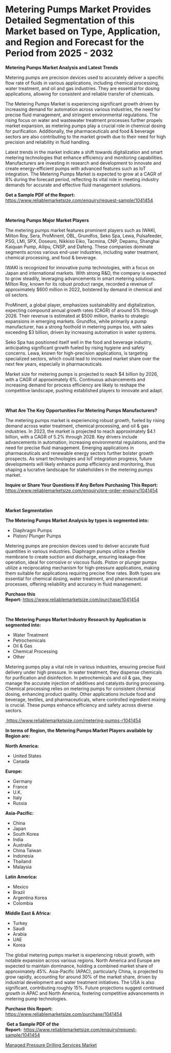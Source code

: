 <p><h1>Metering Pumps Market Provides Detailed Segmentation of this Market based on Type, Application, and Region and Forecast for the Period from 2025 - 2032</h1></p><p><strong>Metering Pumps Market Analysis and Latest Trends</strong></p>
<p><p>Metering pumps are precision devices used to accurately deliver a specific flow rate of fluids in various applications, including chemical processing, water treatment, and oil and gas industries. They are essential for dosing applications, allowing for consistent and reliable transfer of chemicals.</p><p>The Metering Pumps Market is experiencing significant growth driven by increasing demand for automation across various industries, the need for precise fluid management, and stringent environmental regulations. The rising focus on water and wastewater treatment processes further propels market expansion, as metering pumps play a crucial role in chemical dosing for purification. Additionally, the pharmaceuticals and food & beverage sectors are also contributing to the market growth due to their need for high precision and reliability in fluid handling.</p><p>Latest trends in the market indicate a shift towards digitalization and smart metering technologies that enhance efficiency and monitoring capabilities. Manufacturers are investing in research and development to innovate and create energy-efficient pumps with advanced features such as IoT integration. The Metering Pumps Market is expected to grow at a CAGR of 8% during the forecast period, reflecting its vital role in meeting industry demands for accurate and effective fluid management solutions.</p></p>
<p><strong>Get a Sample PDF of the Report:&nbsp;</strong> <a href="https://www.reliablemarketsize.com/enquiry/request-sample/1041454?utm_campaign=2319&utm_medium=2&utm_source=Github&utm_content=ia&utm_term=23022025&utm_id=metering-pumps">https://www.reliablemarketsize.com/enquiry/request-sample/1041454</a></p>
<p>&nbsp;</p>
<p><strong>Metering Pumps Major Market Players</strong></p>
<p><p>The metering pumps market features prominent players such as IWAKI, Milton Roy, Sera, ProMinent, OBL, Grundfos, Seko Spa, Lewa, Pulsafeeder, PSG, LMI, SPX, Doseuro, Nikkiso Eiko, Tacmina, CNP, Depamu, Shanghai Kaiquan Pump, Ailipu, CNSP, and Dafeng. These companies dominate segments across various end-user industries, including water treatment, chemical processing, and food & beverage.</p><p>IWAKI is recognized for innovative pump technologies, with a focus on Japan and international markets. With strong R&D, the company is expected to grow steadily, leveraging advancements in smart metering solutions. Milton Roy, known for its robust product range, recorded a revenue of approximately $600 million in 2022, bolstered by demand in chemical and oil sectors.</p><p>ProMinent, a global player, emphasizes sustainability and digitalization, expecting compound annual growth rates (CAGR) of around 5% through 2026. Their revenue is estimated at $500 million, thanks to strategic expansions in emerging markets. Grundfos, while primarily a pump manufacturer, has a strong foothold in metering pumps too, with sales exceeding $3 billion, driven by increasing automation in water systems.</p><p>Seko Spa has positioned itself well in the food and beverage industry, anticipating significant growth fueled by rising hygiene and safety concerns. Lewa, known for high-precision applications, is targeting specialized sectors, which could lead to increased market share over the next few years, especially in pharmaceuticals. </p><p>Market size for metering pumps is projected to reach $4 billion by 2026, with a CAGR of approximately 6%. Continuous advancements and increasing demand for process efficiency are likely to reshape the competitive landscape, pushing established players to innovate and adapt.</p></p>
<p>&nbsp;</p>
<p><strong>What Are The Key Opportunities For Metering Pumps Manufacturers?</strong></p>
<p><p>The metering pumps market is experiencing robust growth, fueled by rising demand across water treatment, chemical processing, and oil & gas industries. In 2023, the market is projected to reach approximately $4.1 billion, with a CAGR of 5.2% through 2028. Key drivers include advancements in automation, increasing environmental regulations, and the need for precise fluid management. Emerging applications in pharmaceuticals and renewable energy sectors further bolster growth prospects. As smart technologies and IoT integration progress, future developments will likely enhance pump efficiency and monitoring, thus shaping a lucrative landscape for stakeholders in the metering pumps market.</p></p>
<p><strong>Inquire or Share Your Questions If Any Before Purchasing This Report:</strong> <a href="https://www.reliablemarketsize.com/enquiry/pre-order-enquiry/1041454?utm_campaign=2319&utm_medium=2&utm_source=Github&utm_content=ia&utm_term=23022025&utm_id=metering-pumps">https://www.reliablemarketsize.com/enquiry/pre-order-enquiry/1041454</a></p>
<p>&nbsp;</p>
<p><strong>Market Segmentation</strong></p>
<p><strong>The Metering Pumps Market Analysis by types is segmented into:</strong></p>
<p><ul><li>Diaphragm Pumps</li><li>Piston/ Plunger Pumps</li></ul></p>
<p><p>Metering pumps are precision devices used to deliver accurate fluid quantities in various industries. Diaphragm pumps utilize a flexible membrane to create suction and discharge, ensuring leakage-free operation, ideal for corrosive or viscous fluids. Piston or plunger pumps utilize a reciprocating mechanism for high-pressure applications, making them suitable for applications requiring precise flow rates. Both types are essential for chemical dosing, water treatment, and pharmaceutical processes, offering reliability and accuracy in fluid management.</p></p>
<p><strong>Purchase this Report:&nbsp;</strong><a href="https://www.reliablemarketsize.com/purchase/1041454?utm_campaign=2319&utm_medium=2&utm_source=Github&utm_content=ia&utm_term=23022025&utm_id=metering-pumps">https://www.reliablemarketsize.com/purchase/1041454</a></p>
<p>&nbsp;</p>
<p><strong>The Metering Pumps Market Industry Research by Application is segmented into:</strong></p>
<p><ul><li>Water Treatment</li><li>Petrochemicals</li><li>Oil & Gas</li><li>Chemical Processing</li><li>Other</li></ul></p>
<p><p>Metering pumps play a vital role in various industries, ensuring precise fluid delivery under high pressure. In water treatment, they dispense chemicals for purification and disinfection. In petrochemicals and oil & gas, they manage the accurate injection of additives and catalysts during processing. Chemical processing relies on metering pumps for consistent chemical dosing, enhancing product quality. Other applications include food and beverage, textiles, and pharmaceuticals, where controlled ingredient mixing is crucial. These pumps enhance efficiency and safety across diverse sectors.</p></p>
<p><a href="https://www.reliablemarketsize.com/metering-pumps-r1041454?utm_campaign=2319&utm_medium=2&utm_source=Github&utm_content=ia&utm_term=23022025&utm_id=metering-pumps">&nbsp;https://www.reliablemarketsize.com/metering-pumps-r1041454</a></p>
<p><strong>In terms of Region, the Metering Pumps Market Players available by Region are:</strong></p>
<p>
    <p> <strong> North America: </strong>
        <ul>
            <li>United States</li>
            <li>Canada</li>
        </ul>
        </p> 
    <p> <strong> Europe: </strong>
        <ul>
            <li>Germany</li>
            <li>France</li>
            <li>U.K.</li>
            <li>Italy</li>
            <li>Russia</li>
        </ul>
        </p> 
    <p> <strong> Asia-Pacific: </strong>
        <ul>
            <li>China</li>
            <li>Japan</li>
            <li>South Korea</li>
            <li>India</li>
            <li>Australia</li>
            <li>China Taiwan</li>
            <li>Indonesia</li>
            <li>Thailand</li>
            <li>Malaysia</li>
        </ul>
        </p> 
    <p> <strong> Latin America: </strong>
        <ul>
            <li>Mexico</li>
            <li>Brazil</li>
            <li>Argentina Korea</li>
            <li>Colombia</li>
        </ul>
        </p> 
    <p> <strong> Middle East & Africa: </strong>
        <ul>
            <li>Turkey</li>
            <li>Saudi</li>
            <li>Arabia</li>
            <li>UAE</li>
            <li>Korea</li>
        </ul>
    </p>
    </p>
<p><p>The global metering pumps market is experiencing robust growth, with notable expansion across various regions. North America and Europe are expected to maintain dominance, holding a combined market share of approximately 45%. Asia-Pacific (APAC), particularly China, is projected to grow rapidly, accounting for around 30% of the market share, driven by industrial development and water treatment initiatives. The USA is also significant, contributing roughly 15%. Future projections suggest continued growth in APAC and North America, fostering competitive advancements in metering pump technologies.</p></p>
<p><strong>Purchase this Report: </strong><a href="https://www.reliablemarketsize.com/purchase/1041454?utm_campaign=2319&utm_medium=2&utm_source=Github&utm_content=ia&utm_term=23022025&utm_id=metering-pumps">https://www.reliablemarketsize.com/purchase/1041454</a></p>
<p>&nbsp;<strong>Get a Sample PDF of the Report:&nbsp;&nbsp;</strong><a href="https://www.reliablemarketsize.com/enquiry/request-sample/1041454?utm_campaign=2319&utm_medium=2&utm_source=Github&utm_content=ia&utm_term=23022025&utm_id=metering-pumps">https://www.reliablemarketsize.com/enquiry/request-sample/1041454</a></p>
<p><strong></strong></p>
<p><p><a href="https://github.com/oslieselotte2192/Market-Research-Report-List-1/blob/main/managed-pressure-drilling-services-market.md?utm_campaign=2319&utm_medium=2&utm_source=Github&utm_content=ia&utm_term=23022025&utm_id=metering-pumps">Managed Pressure Drilling Services Market</a></p></p>